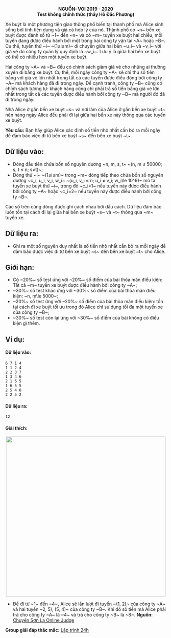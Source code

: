 **<center>NGUỒN: VOI 2019 - 2020</center>**
**<center>Test không chính thức (thầy Hồ Đắc Phương)</center>**

Xe buýt là một phương tiện giao thông phổ biến tại thành phố mà Alice sinh sống bởi tính tiện dụng và giá cả hợp lý của nó. Thành phố có ~n~ bến xe buýt được đánh số từ ~1~ đến ~n~ và có ~m~ tuyến xe buýt hai chiều, mỗi tuyến đang được điều hành bởi một trong hai công ty vận tải ~A~ hoặc ~B~. Cụ thể, tuyến thứ ~i~ ~(1≤i≤m)~ di chuyển giữa hai bến ~u_i~ và ~v_i~ với giá vé do công ty quản lý quy định là ~w_i~. Lưu ý là giữa hai bến xe buýt có thể có nhiều hơn một tuyến xe buýt.

Hai công ty ~A~ và ~B~ đều có chính sách giảm giá vé cho những ai thường xuyên đi bằng xe buýt. Cụ thể, mỗi ngày công ty ~A~ sẽ chỉ thu số tiền bằng với giá vé lớn nhất trong tất cả các tuyến được điều động bởi công ty ~A~ mà khách hàng đã đi trong ngày. Để cạnh tranh, công ty ~B~ cũng có chính sách tương tự: khách hàng cũng chỉ phải trả số tiền bằng giá vé lớn nhất trong tất cả các tuyến được điều hành bởi công ty ~B~ mà người đó đã đi trong ngày.

Nhà Alice ở gần bến xe buýt ~s~ và nơi làm của Alice ở gần bến xe buýt ~t~ nên hàng ngày Alice đều phải đi lại giữa hai bến xe này thông qua các tuyến xe buýt.

**Yêu cầu:** Bạn hãy giúp Alice xác định số tiền nhỏ nhất cần bỏ ra mỗi ngày để đảm bảo việc đi từ bến xe buýt ~s~ đến bến xe buýt ~t~.

## Dữ liệu vào:
- Dòng đầu tiên chứa bốn số nguyên dương ~n, m, s, t~ ~(n, m ≤ 50000; s, t ≤ n; s≠t)~;
- Dòng thứ ~i~ ~(1≤i≤m)~ trong ~m~ dòng tiếp theo chứa bốn số nguyên dương ~c_i, u_i, v_i, w_i~ ~(u_i, v_i ≤ n; u_i ≠ v_i; w_i\le 10^9)~ mô tả tuyến xe buýt thứ ~i~, trong đó ~c_i=1~ nếu tuyến này được điều hành bởi công ty ~A~ hoặc ~c_i=2~ nếu tuyến này được điều hành bởi công ty ~B~.

Các số trên cùng dòng được ghi cách nhau bởi dấu cách. Dữ liệu đảm bảo luôn tồn tại cách đi lại giữa hai bến xe buýt ~s~ và ~t~ thông qua ~m~ tuyến xe.

## Dữ liệu ra:
- Ghi ra một số nguyên duy nhất là số tiền nhỏ nhất cần bỏ ra mỗi ngày để đảm bảo được việc đi từ bến xe buýt ~s~ đến bến xe buýt ~t~ cho Alice.

## Giới hạn:
- Có ~20\%~ số test ứng với ~20\%~ số điểm của bài thỏa mãn điều kiện: Tất cả ~m~ tuyến xe buýt được điều hành bởi công ty ~A~;
- ~30\%~ số test khác ứng với ~30\%~ số điểm của bài thỏa mãn điều kiện: ~n, m\le 5000~;
- ~20\%~ số test ứng với ~20\%~ số điểm của bài thỏa mãn điều kiện: tồn tại cách đi xe buýt tối ưu trong đó Alice chỉ sử dụng tối đa một tuyến xe của công ty ~B~;
- ~30\%~ số test còn lại ứng với ~30\%~ số điểm của bài không có điều kiện gì thêm.

## Ví dụ:
#### Dữ liệu vào:
```
6 7 1 4
1 1 2 4
2 2 3 7
1 3 4 6
2 1 6 5
1 6 5 5
2 5 4 8
2 2 5 2
```

#### Dữ liệu ra:
```
12
```

#### Giải thích:
<center><img src = "/images/problems/1519/bus.png" width=500px></center>

- Để đi từ ~1~ đến ~4~, Alice sẽ lần lượt đi tuyến ~(1, 2)~ của công ty ~A~ và hai tuyến ~2, 5), (5, 4)~ của công ty ~B~. Khi đó số tiền mà Alice phải trả cho công ty ~A~ là ~4~ và trả cho công ty ~B~ là ~8~.
**Nguồn:** [Chuyên Sơn La Online Judge](http://csloj.ddns.net/)

**Group giải đáp thắc mắc:** [Lập trình 24h](https://www.facebook.com/groups/1386904321519984)